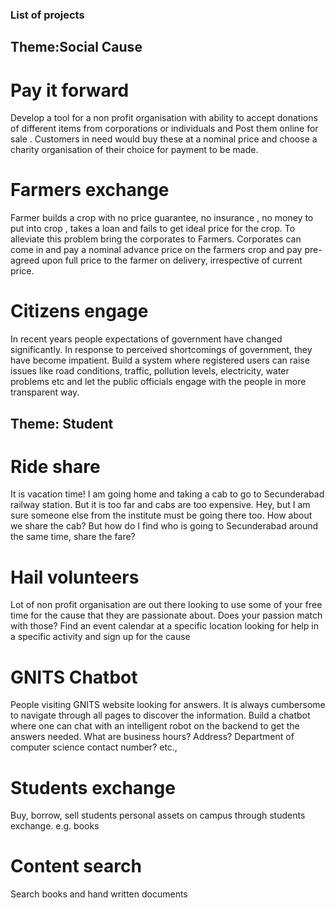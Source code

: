 ### List of projects

## Theme:Social Cause 
# Pay it forward
Develop a tool for a non profit organisation with ability to accept donations of different items from corporations or individuals and Post them online for sale . Customers in need would buy these at a nominal price and choose a charity organisation of their choice for payment to be made.

# Farmers exchange
Farmer builds a crop with no price guarantee, no insurance , no money to put into crop , takes a loan and fails to get ideal price for the crop. To alleviate this problem bring the corporates to Farmers. Corporates can come in and pay a nominal advance price on the farmers crop and pay pre-agreed upon full price to the farmer on delivery, irrespective of current price.

# Citizens engage
In recent years people expectations of government have changed significantly. In response to perceived shortcomings of government, they have become impatient. Build a system where registered users can raise issues like road conditions, traffic, pollution levels, electricity, water problems etc and let the public officials engage with the people in more transparent way.

## Theme: Student
# Ride share
It is vacation time! I am going home and taking a cab to go to Secunderabad railway station. But it is too far and cabs are too expensive. Hey, but I am sure someone else from the institute must be going there too. How about we share the cab? But how do I find who is going to Secunderabad around the same time, share the fare?

# Hail volunteers
Lot of non profit organisation are out there looking to use some of your free time for the cause that they are passionate about. Does your passion match with those? Find an event calendar at a specific location looking for help in a specific activity and sign up for the cause

# GNITS Chatbot
People visiting GNITS website looking for answers. It is always cumbersome to navigate through all pages to discover the information. Build a chatbot where one can chat with an intelligent robot on the backend to get the answers needed. What are business hours? Address? Department of computer science contact number? etc., 

# Students exchange
Buy, borrow, sell students personal assets on campus through students exchange. e.g. books 

# Content search
Search books and hand written documents

